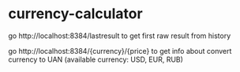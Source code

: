 # currency-calculator
go http://localhost:8384/lastresult to get first raw result from history

go http://localhost:8384/{currency}/{price} to get info about convert currency to UAN (available currency: USD, EUR, RUB)
